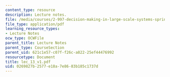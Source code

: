 ```yaml
---
content_type: resource
description: Lecture notes.
file: /media/courses/2-997-decision-making-in-large-scale-systems-spring-2004/0269827b2577e18a7e8683b185c1737d_lec_13_v1.pdf
file_type: application/pdf
learning_resource_types:
- Lecture Notes
ocw_type: OCWFile
parent_title: Lecture Notes
parent_type: CourseSection
parent_uid: 621c1e57-c07f-f26c-a822-25ef44476992
resourcetype: Document
title: lec_13_v1.pdf
uid: 0269827b-2577-e18a-7e86-83b185c1737d
---
```

